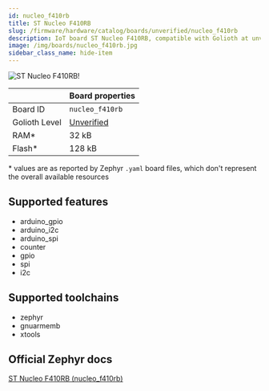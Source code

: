 ```yaml
---
id: nucleo_f410rb
title: ST Nucleo F410RB
slug: /firmware/hardware/catalog/boards/unverified/nucleo_f410rb
description: IoT board ST Nucleo F410RB, compatible with Golioth at unverified level.
image: /img/boards/nucleo_f410rb.jpg
sidebar_class_name: hide-item
---
```


[//]: # (This is an auto-generated file, do not edit! Changes to it will be lost upon re-generation)

![ST Nucleo F410RB!](/img/boards/nucleo_f410rb.jpg "ST Nucleo F410RB")

|                | Board properties     |
| -------------  | -------------------- |
| Board ID       | `nucleo_f410rb` |
| Golioth Level  | [Unverified](/firmware/hardware#unverified-boards) |
| RAM*           | 32 kB |
| Flash*         | 128 kB |

\* values are as reported by Zephyr `.yaml` board files, which don't represent the overall available resources



## Supported features

* arduino_gpio
* arduino_i2c
* arduino_spi
* counter
* gpio
* spi
* i2c

## Supported toolchains

* zephyr
* gnuarmemb
* xtools

## Official Zephyr docs

[ST Nucleo F410RB (nucleo_f410rb)](https://docs.zephyrproject.org/latest/boards/st/nucleo_f410rb/doc/index.html)
